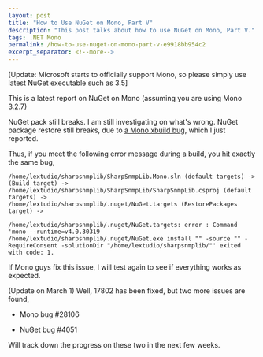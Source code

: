 ```yaml
---
layout: post
title: "How to Use NuGet on Mono, Part V"
description: "This post talks about how to use NuGet on Mono, Part V."
tags: .NET Mono
permalink: /how-to-use-nuget-on-mono-part-v-e9918bb954c2
excerpt_separator: <!--more-->
---
```

[Update: Microsoft starts to officially support Mono, so please simply use latest NuGet executable such as 3.5]

This is a latest report on NuGet on Mono (assuming you are using Mono 3.2.7)

NuGet pack still breaks. I am still investigating on what's wrong.
NuGet package restore still breaks, due to [a Mono xbuild bug](https://bugzilla.xamarin.com/show_bug.cgi?id=17802), which I just reported.
<!--more-->

Thus, if you meet the following error message during a build, you hit exactly the same bug,

``` text
/home/lextudio/sharpsnmplib/SharpSnmpLib.Mono.sln (default targets) ->
(Build target) ->
/home/lextudio/sharpsnmplib/SharpSnmpLib/SharpSnmpLib.csproj (default targets) ->
/home/lextudio/sharpsnmplib/.nuget/NuGet.targets (RestorePackages target) ->

/home/lextudio/sharpsnmplib/.nuget/NuGet.targets: error : Command 'mono --runtime=v4.0.30319 /home/lextudio/sharpsnmplib/.nuget/NuGet.exe install "" -source "" -RequireConsent -solutionDir "/home/lextudio/sharpsnmplib/"' exited with code: 1.
```

If Mono guys fix this issue, I will test again to see if everything works as expected.

(Update on March 1) Well, 17802 has been fixed, but two more issues are found,

* Mono bug #28106

* NuGet bug #4051

Will track down the progress on these two in the next few weeks.
